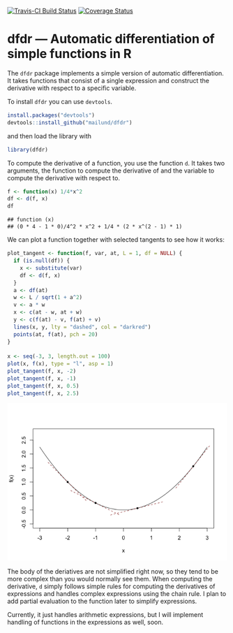 [![Travis-CI Build Status](https://travis-ci.org/mailund/dfdr.svg?branch=master)](https://travis-ci.org/mailund/dfdr) [![Coverage Status](https://img.shields.io/codecov/c/github/mailund/dfdr/master.svg)](https://codecov.io/github/mailund/dfdr?branch=master)

dfdr — Automatic differentiation of simple functions in R
=========================================================

The `dfdr` package implements a simple version of automatic differentiation. It takes functions that consist of a single expression and construct the derivative with respect to a specific variable.

To install `dfdr` you can use `devtools`.

``` r
install.packages("devtools")
devtools::install_github("mailund/dfdr")
```

and then load the library with

``` r
library(dfdr)
```

To compute the derivative of a function, you use the function `d`. It takes two arguments, the function to compute the derivative of and the variable to compute the derivative with respect to.

``` r
f <- function(x) 1/4*x^2
df <- d(f, x)
df
```

    ## function (x) 
    ## (0 * 4 - 1 * 0)/4^2 * x^2 + 1/4 * (2 * x^(2 - 1) * 1)

We can plot a function together with selected tangents to see how it works:

``` r
plot_tangent <- function(f, var, at, L = 1, df = NULL) {
  if (is.null(df)) {
    x <- substitute(var)
    df <- d(f, x)
  }
  a <- df(at)
  w <- L / sqrt(1 + a^2)
  v <- a * w
  x <- c(at - w, at + w)
  y <- c(f(at) - v, f(at) + v)
  lines(x, y, lty = "dashed", col = "darkred")
  points(at, f(at), pch = 20)
}

x <- seq(-3, 3, length.out = 100)
plot(x, f(x), type = "l", asp = 1)
plot_tangent(f, x, -2)
plot_tangent(f, x, -1)
plot_tangent(f, x, 0.5)
plot_tangent(f, x, 2.5)
```

![](README_files/figure-markdown_github/unnamed-chunk-3-1.png)

The body of the deriatives are not simplified right now, so they tend to be more complex than you would normally see them. When computing the derivative, `d` simply follows simple rules for computing the derivatives of expressions and handles complex expressions using the chain rule. I plan to add partial evaluation to the function later to simplify expressions.

Currently, it just handles arithmetic expressions, but I will implement handling of functions in the expressions as well, soon.
